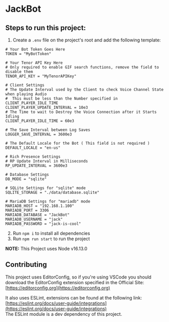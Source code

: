 # JackBot

## Steps to run this project:

 1. Create a `.env` file on the project's root and add the following template:
```env
# Your Bot Token Goes Here
TOKEN = "MyBotToken"

# Your Tenor API Key Here
# Only required to enable GIF search functions, remove the field to disable them
TENOR_API_KEY = "MyTenorAPIKey"

# Client Settings
# The Update Interval used by the Client to check Voice Channel State when playing Audio
#  This must be less than the Number specified in CLIENT_PLAYER_IDLE_TIME
CLIENT_PLAYER_UPDATE_INTERVAL = 10e3
# The Time to wait to Destroy the Voice Connection after it Starts Idling
CLIENT_PLAYER_IDLE_TIME = 60e3

# The Save Interval between Log Saves
LOGGER_SAVE_INTERVAL = 3600e3

# The Default Locale for the Bot ( This field is not required )
DEFAULT_LOCALE = "en-us"

# Rich Presence Settings
# RP Update Interval in Milliseconds
RP_UPDATE_INTERVAL = 3600e3

# Database Settings
DB_MODE = "sqlite"

# SQLite Settings for "sqlite" mode
SQLITE_STORAGE = "./data/database.sqlite"

# MariaDB Settings for "mariadb" mode
MARIADB_HOST = "192.168.1.100"
MARIADB_PORT = 3306
MARIADB_DATABASE = "JackBot"
MARIADB_USERNAME = "jack"
MARIADB_PASSWORD = "jack-is-cool"
```
 2. Run `npm i` to install all dependencies
 3. Run `npm run start` to run the project

**NOTE:** This Project uses Node v16.13.0

## Contributing

This project uses EditorConfig, so if you're using VSCode you should download
the EditorConfig extension specified in the Official Site: [https://editorconfig.org](https://editorconfig.org)

It also uses ESLint, extensions can be found at the following link: [https://eslint.org/docs/user-guide/integrations](https://eslint.org/docs/user-guide/integrations)<br>
The ESLint module is a dev dependency of this project.
